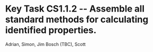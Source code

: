 # Key Task CS1.1.2 -- Assemble all standard methods for calculating identified properties.
Adrian, Simon, Jim Bosch (TBC), Scott
